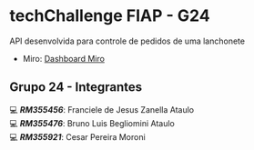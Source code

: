 # techChallenge FIAP - G24

API desenvolvida para controle de pedidos de uma lanchonete


- Miro: [Dashboard Miro](https://miro.com/app/board/uXjVKQl5ank=/?share_link_id=2259608060)


## Grupo 24 - Integrantes
💻 *<b>RM355456</b>*: Franciele de Jesus Zanella Ataulo </br>
💻 *<b>RM355476</b>*: Bruno Luis Begliomini Ataulo </br>
💻 *<b>RM355921</b>*: Cesar Pereira Moroni </br>
